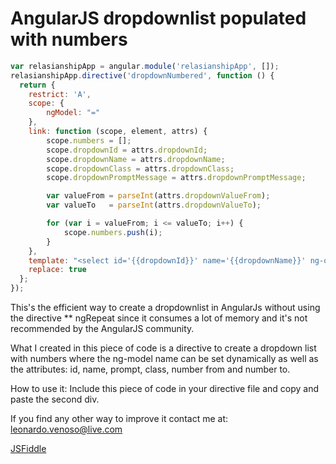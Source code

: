 # AngularJS dropdownlist populated with numbers

```javascript
var relasianshipApp = angular.module('relasianshipApp', []);
relasianshipApp.directive('dropdownNumbered', function () {
  return {
    restrict: 'A',
    scope: {
        ngModel: "="
    },
    link: function (scope, element, attrs) {
        scope.numbers = [];
        scope.dropdownId = attrs.dropdownId;
        scope.dropdownName = attrs.dropdownName;
        scope.dropdownClass = attrs.dropdownClass;
        scope.dropdownPromptMessage = attrs.dropdownPromptMessage;

        var valueFrom = parseInt(attrs.dropdownValueFrom);
        var valueTo   = parseInt(attrs.dropdownValueTo);

        for (var i = valueFrom; i <= valueTo; i++) {
            scope.numbers.push(i);
        }
    },
    template: "<select id='{{dropdownId}}' name='{{dropdownName}}' ng-options='y for y in numbers' class='{{dropdownClass}}'><option value=''>{{dropdownPromptMessage}}</option></select>",
    replace: true
  };
});
```

This's the efficient way to create a dropdownlist in AngularJs without using the directive ** ngRepeat since it consumes a lot of memory and it's not recommended by the AngularJS community.

What I created in this piece of code is a directive to create a dropdown list with numbers where the ng-model name can be set dynamically as well as the attributes: id, name, prompt, class, number from and number to.

How to use it:
Include this piece of code in your directive file and copy and paste the second div.

If you find any other way to improve it contact me at: leonardo.venoso@live.com


 [JSFiddle](http://jsfiddle.net/leonardo_venoso/ujur46og/5/) 
